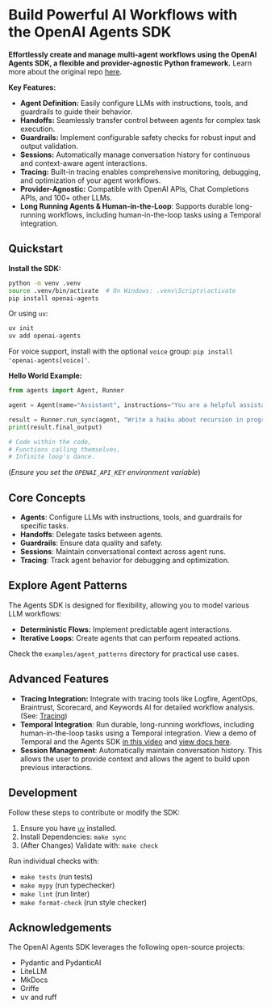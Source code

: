 # Build Powerful AI Workflows with the OpenAI Agents SDK

**Effortlessly create and manage multi-agent workflows using the OpenAI Agents SDK, a flexible and provider-agnostic Python framework.** Learn more about the original repo [here](https://github.com/openai/openai-agents-python).

**Key Features:**

*   **Agent Definition:** Easily configure LLMs with instructions, tools, and guardrails to guide their behavior.
*   **Handoffs:** Seamlessly transfer control between agents for complex task execution.
*   **Guardrails:** Implement configurable safety checks for robust input and output validation.
*   **Sessions:** Automatically manage conversation history for continuous and context-aware agent interactions.
*   **Tracing:** Built-in tracing enables comprehensive monitoring, debugging, and optimization of your agent workflows.
*   **Provider-Agnostic:** Compatible with OpenAI APIs, Chat Completions APIs, and 100+ other LLMs.
*   **Long Running Agents & Human-in-the-Loop**: Supports durable long-running workflows, including human-in-the-loop tasks using a Temporal integration.

## Quickstart

**Install the SDK:**

```bash
python -m venv .venv
source .venv/bin/activate  # On Windows: .venv\Scripts\activate
pip install openai-agents
```

Or using `uv`:

```bash
uv init
uv add openai-agents
```

For voice support, install with the optional `voice` group: `pip install 'openai-agents[voice]'`.

**Hello World Example:**

```python
from agents import Agent, Runner

agent = Agent(name="Assistant", instructions="You are a helpful assistant")

result = Runner.run_sync(agent, "Write a haiku about recursion in programming.")
print(result.final_output)

# Code within the code,
# Functions calling themselves,
# Infinite loop's dance.
```

(_Ensure you set the `OPENAI_API_KEY` environment variable_)

## Core Concepts

*   **Agents**: Configure LLMs with instructions, tools, and guardrails for specific tasks.
*   **Handoffs**: Delegate tasks between agents.
*   **Guardrails**: Ensure data quality and safety.
*   **Sessions**: Maintain conversational context across agent runs.
*   **Tracing**: Track agent behavior for debugging and optimization.

##  Explore Agent Patterns

The Agents SDK is designed for flexibility, allowing you to model various LLM workflows:

*   **Deterministic Flows:** Implement predictable agent interactions.
*   **Iterative Loops:** Create agents that can perform repeated actions.

Check the `examples/agent_patterns` directory for practical use cases.

## Advanced Features

*   **Tracing Integration:** Integrate with tracing tools like Logfire, AgentOps, Braintrust, Scorecard, and Keywords AI for detailed workflow analysis. (See: [Tracing](http://openai.github.io/openai-agents-python/tracing/))
*   **Temporal Integration**: Run durable, long-running workflows, including human-in-the-loop tasks using a Temporal integration. View a demo of Temporal and the Agents SDK [in this video](https://www.youtube.com/watch?v=fFBZqzT4DD8) and [view docs here](https://github.com/temporalio/sdk-python/tree/main/temporalio/contrib/openai_agents).
*   **Session Management**: Automatically maintain conversation history. This allows the user to provide context and allows the agent to build upon previous interactions.

## Development

Follow these steps to contribute or modify the SDK:

1.  Ensure you have [`uv`](https://docs.astral.sh/uv/) installed.
2.  Install Dependencies: `make sync`
3.  (After Changes) Validate with: `make check`

Run individual checks with:

*   `make tests` (run tests)
*   `make mypy` (run typechecker)
*   `make lint` (run linter)
*   `make format-check` (run style checker)

## Acknowledgements

The OpenAI Agents SDK leverages the following open-source projects:

*   Pydantic and PydanticAI
*   LiteLLM
*   MkDocs
*   Griffe
*   uv and ruff